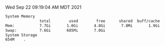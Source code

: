 Wed Sep 22 09:19:04 AM MDT 2021
```bash
System Memory
               total        used        free      shared  buff/cache   available
Mem:           7.7Gi       1.0Gi       4.8Gi       7.0Mi       1.9Gi       6.4Gi
Swap:          7.6Gi       685Mi       7.0Gi
System Storage
654M	.
```
```bash
